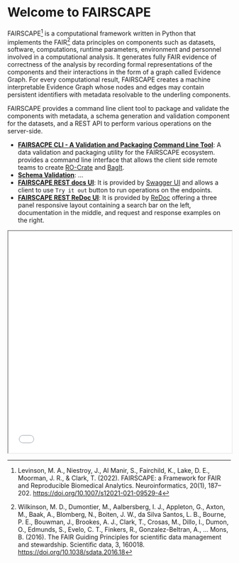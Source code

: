 # Welcome to FAIRSCAPE

FAIRSCAPE[^1] is a computational framework written in Python that implements the FAIR[^2] data principles on components
such as datasets, software, computations, runtime parameters, environment and personnel involved in a computational
analysis. It generates fully FAIR evidence of correctness of the analysis by recording formal representations of the
components and their interactions in the form of a graph called Evidence Graph. For every computational result, FAIRSCAPE
creates a machine interpretable Evidence Graph whose nodes and edges may contain persistent identifiers with metadata
resolvable to the underling components.

FAIRSCAPE provides a command line client tool to package and validate the components with metadata, a schema generation
and validation component for the datasets, and a REST API to perform various operations on the server-side.

- **[FAIRSACPE CLI - A Validation and Packaging Command Line Tool](https://fairscape.github.io/fairscape-cli/)**: A data validation and packaging utility for
the FAIRSCAPE ecosystem. provides a command line interface that allows the client side remote teams to create
[RO-Crate](https://www.researchobject.org/ro-crate/) and [BagIt](https://datatracker.ietf.org/doc/html/rfc8493).
- **[Schema Validation]()**: ...
- **[FAIRSCAPE REST docs UI](https://fairscape.pods.uvarc.io/docs)**: It is provided by [Swagger UI](https://github.com/swagger-api/swagger-ui) and allows a client to use `Try it out` button
to run operations on the endpoints.
- **[FAIRSCAPE REST ReDoc UI](https://fairscape.pods.uvarc.io/redoc)**: It is provided by [ReDoc](https://github.com/Redocly/redoc) offering a three panel responsive layout containing
a search bar on the left, documentation in the middle, and request and response examples on the right.

<iframe src="assets/poster.pdf" width="100%" height="500px">
    This browser does not support PDFs. Please download the PDF to view it: <a href="assets/poster.pdf">Download PDF</a>.
</iframe>

[^1]:
    Levinson, M. A., Niestroy, J., Al Manir, S., Fairchild, K., Lake, D. E., Moorman, J. R., & Clark, T. (2022).
    FAIRSCAPE: a Framework for FAIR and Reproducible Biomedical Analytics. Neuroinformatics, 20(1), 187–202.
    <https://doi.org/10.1007/s12021-021-09529-4>

[^2]:
    Wilkinson, M. D., Dumontier, M., Aalbersberg, I. J., Appleton, G., Axton, M., Baak, A., Blomberg, N., Boiten, J. W.,
    da Silva Santos, L. B., Bourne, P. E., Bouwman, J., Brookes, A. J., Clark, T., Crosas, M., Dillo, I., Dumon, O.,
    Edmunds, S., Evelo, C. T., Finkers, R., Gonzalez-Beltran, A., … Mons, B. (2016). The FAIR Guiding Principles for
    scientific data management and stewardship. Scientific data, 3, 160018. <https://doi.org/10.1038/sdata.2016.18>
